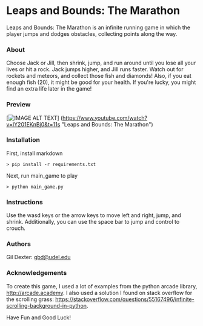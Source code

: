 # Leaps and Bounds: The Marathon
Leaps and Bounds: The Marathon is an infinite running game 
in which the player jumps and dodges obstacles, collecting
points along the way.

### About
Choose Jack or Jill, then shrink, jump, and run around until
you lose all your lives or hit a rock. Jack jumps higher,
and Jill runs faster. Watch out for rockets and 
meteors, and collect those fish and diamonds! Also, if you
eat enough fish (20), it might be good for your health. If
you're lucky, you might find an extra life later in the game!

### Preview
[![IMAGE ALT TEXT](https://lh3.googleusercontent.com/WDArkiKZmi6YgRGCQgdIfAzSq2cM459RO0D3HBf_pvQ602OZTx8kvcfuGTD4pKl3c4vM9L6Y0hkl0ioladpsg9L8CLDJd1sXs0LVZZwxdDyz-N5XTYemKgxYhg9V-DJ2ZHo-QY1jhWMDp8AUUSC_7QQUoIzuLvjlXfm8u97W9fvaP0sPtQ8ruzEdFfPFKUhFVj2_r7wPJ9RyNm1bJuJZCqsgrOadbvZJdZnKw4nbEgi3iUzfW_qwGAJzal1ea6FPtKsV2dJ4gpLCKE0OJxey-zWFi96rsOJ7fsLE7pGv86PHOmnjbGLrpLx1-arJF0xxfNKtu4HEz0wRJbfJ3C5BO27p7FqE_OpBOERx3Vml-r0xaPEk1srYRzRNir1j8uy81kRkML22Kq01LPQOxUUTc5rgbr8qseMBFkGQ9HNVsNhQij1zBL7j8gjdki29h_MalCKDsIEJ8TNs-J3rzntlSoOqbHqzbvkYzjK8qBNJHkku6FuXz25J0oovMC0ng5o7b2FxrGi4CUdlRVLP-GQ-yEdvDAaO4UqOo-k3umCDWQC3K-4R167w_VV2TXoXAG2L_YpTCQpBss_wuo7Az2_esO4yrSSFIhM6E8T2wqKRA3DBPPF3g9IZGz-wZGu5yUsq3K6MjFpJJsUzXrTP04x59frotUusZD1cWhXaaIpgdGhvYSyD37oN1w=w2388-h1196-no)]
(https://www.youtube.com/watch?v=IY201EKnBj0&t=11s "Leaps and Bounds: The Marathon")
### Installation
First, install markdown
```
> pip install -r requirements.txt
```
Next, run main_game to play
```
> python main_game.py
```
### Instructions
Use the wasd keys or the arrow keys to move left and right, jump, 
and shrink. Additionally, you can use the space bar to jump and
control to crouch.

### Authors
Gil Dexter: gbd@udel.edu

### Acknowledgements
To create this game, I used a lot of examples from the python
arcade library, http://arcade.academy. I also used a solution
I found on stack overflow for the scrolling grass:
https://stackoverflow.com/questions/55167496/infinite-scrolling-background-in-python.

Have Fun and Good Luck!